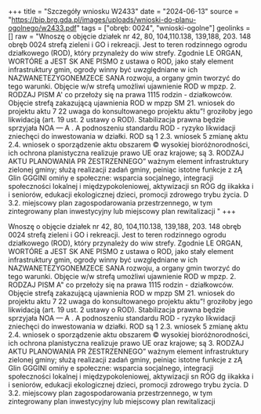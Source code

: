 +++
title = "Szczegóły wniosku W2433"
date = "2024-06-13"
source = "https://bip.brg.gda.pl/images/uploads/wnioski-do-planu-ogolnego/w2433.pdf"
tags = ["obręb: 0024", "wnioski-ogolne"]
geolinks = []
raw = "Wnoszę o objęcie działek nr 42, 80, 104,110.138, 139,188, 203. 148 obręb 0024 strefą zieleni i GO i rekreacji. Jest to teren rodzinnego ogrodu działkowego (ROD), który przynależy do wiw strefy. Zgodnie LE ORGAN, WORTÓRE a JEST SK ANE PISMO z ustawa o ROD, jako stały element infrastruktury gmin, ogrody winny być uwzględniane w ich NAZWANETEZYGONEMZECE SANA rozwoju, a organy gmin tworzyć do tego warunki. Objęcie w/w strefą umożliwi ujawnienie ROD w mpzp. 2. RODZAJ PISM A' co przełoży się na prawa 1115 rodzin - działkowców. Objęcie strefą zakazującą ujawnienia ROD w mpzp SM 21. wniosek do projektu aktu 7 22 uwaga do konsultowanego projektu aktu”! groziłoby jego likwidacją (art. 19 ust. 2 ustawy o ROD). Stabilizacja prawna będzie sprzyjała NOA — A . A podnoszeniu standardu ROD - ryzyko likwidacji zniechęci do inwestowania w działki. ROD są 1 2.3. wniosek 5 zmianę aktu 2.4. wniosek o sporządzenie aktu obszarem © wysokiej bioróżnorodności, ich ochrona planistyczna realizuje prawo UE oraz krajowe; są 3. RODZAJ AKTU PLANOWANIA PR ŻESTRZENNEGO” ważnym element infrastruktury zielonej gminy; służą realizacji zadań gminy, peiniąc istotne funkcje z zĄ Glin GGGINI omińy e społeczne: wsparcia socjalnego, integracji społeczności lokalnej i międzypokoleniowej, aktywizacji sn RÓG dg iikakka i i seniorów, edukacji ekologicznej dzieci, promocji zdrowego trybu życia. D 3.2. miejscowy plan zagospodarowania przestrzennego, w tym zintegrowany plan inwestycyjny lub miejscowy plan rewitalizacji "
+++

Wnoszę o objęcie działek nr 42, 80, 104,110.138, 139,188, 203. 148 obręb 0024 strefą zieleni i
GO i rekreacji. Jest to teren rodzinnego ogrodu działkowego (ROD), który przynależy do wiw strefy. Zgodnie
LE ORGAN, WORTÓRE a JEST SK ANE PISMO z ustawa o ROD, jako stały element infrastruktury gmin, ogrody winny być uwzględniane w ich
NAZWANETEZYGONEMZECE SANA rozwoju, a organy gmin tworzyć do tego warunki. Objęcie w/w strefą umożliwi ujawnienie ROD w mpzp.
2. RODZAJ PISM A" co przełoży się na prawa 1115 rodzin - działkowców. Objęcie strefą zakazującą ujawnienia ROD w mpzp
SM 21. wniosek do projektu aktu 7 22 uwaga do konsultowanego projektu aktu”! groziłoby jego likwidacją (art. 19 ust. 2 ustawy o ROD). Stabilizacja prawna będzie sprzyjała
NOA — A . A podnoszeniu standardu ROD - ryzyko likwidacji zniechęci do inwestowania w działki. ROD są
1 2.3. wniosek 5 zmianę aktu 2.4. wniosek o sporządzenie aktu obszarem © wysokiej bioróżnorodności, ich ochrona planistyczna realizuje prawo UE oraz krajowe; są
3. RODZAJ AKTU PLANOWANIA PR ŻESTRZENNEGO” ważnym element infrastruktury zielonej gminy; służą realizacji zadań gminy, peiniąc istotne funkcje
z zĄ Glin GGGINI omińy e społeczne: wsparcia socjalnego, integracji społeczności lokalnej i międzypokoleniowej, aktywizacji
sn RÓG dg iikakka i i seniorów, edukacji ekologicznej dzieci, promocji zdrowego trybu życia.
D 3.2. miejscowy plan zagospodarowania przestrzennego, w tym zintegrowany plan inwestycyjny lub
miejscowy plan rewitalizacji 


